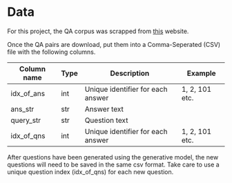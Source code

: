 # Data

For this project, the QA corpus was scrapped from [this](https://ask.gov.sg/agency/moh?topics=COVID-19%20Vaccination%20and%20Booster) website.

Once the QA pairs are download, put them into a Comma-Seperated (CSV) file with the following columns.

| Column name | Type | Description | Example |
| --- | --- | --- | --- |
| idx_of_ans | int | Unique identifier for each answer | 1, 2, 101 etc.|
| ans_str | str | Answer text | |
| query_str | str | Question text | |
| idx_of_qns | int | Unique identifier for each answer |  1, 2, 101 etc. |

After questions have been generated using the generative model, the new questions will need to be
saved in the same csv format. Take care to use a unique question index (idx_of_qns) for each new question.

